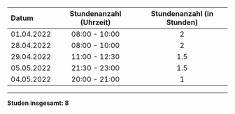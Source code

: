 | Datum      | Stundenanzahl (Uhrzeit) | Stundenanzahl (in Stunden) |
| :--------- | :---------------------: | :------------------------: |
| 01.04.2022 |      08:00 - 10:00      |             2              |
| 28.04.2022 |      08:00 - 10:00      |             2              |
| 29.04.2022 |      11:00 - 12:30      |             1.5              |
| 05.05.2022 |      21:30 - 23:00      |             1.5              |
| 04.05.2022 |      20:00 - 21:00      |             1                |
---

**Studen insgesamt: 8**

